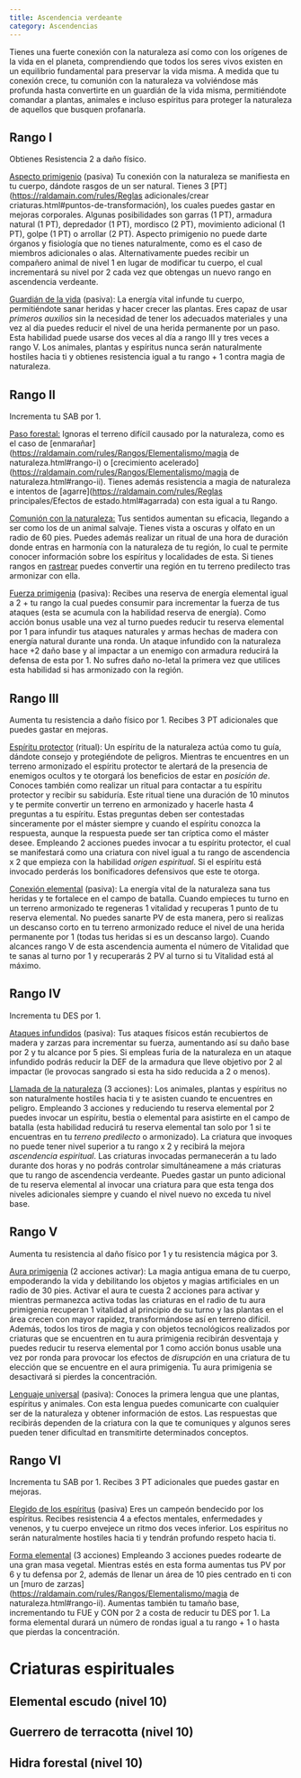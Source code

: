 ```yaml
---
title: Ascendencia verdeante
category: Ascendencias
---
```


Tienes una fuerte conexión con la naturaleza así como con los orígenes de la vida en el planeta, comprendiendo que todos los seres vivos existen en un equilibrio fundamental para preservar la vida misma. A medida que tu conexión crece, tu comunión con la naturaleza va volviéndose más profunda hasta convertirte en un guardián de la vida misma, permitiéndote comandar a plantas, animales e incluso espíritus para proteger la naturaleza de aquellos que busquen profanarla. 

## Rango I

Obtienes Resistencia 2 a daño físico. 

<u>Aspecto primigenio</u> (pasiva) Tu conexión con la naturaleza se manifiesta en tu cuerpo, dándote rasgos de un ser natural. Tienes 3 [PT](https://raldamain.com/rules/Reglas adicionales/crear criaturas.html#puntos-de-transformación), los cuales puedes gastar en mejoras corporales. Algunas posibilidades son garras (1 PT), armadura natural (1 PT), depredador (1 PT), mordisco (2 PT), movimiento adicional (1 PT), golpe (1 PT) o arrollar (2 PT). Aspecto primigenio no puede darte órganos y fisiología que no tienes naturalmente, como es el caso de miembros adicionales o alas. Alternativamente puedes recibir un compañero animal de nivel 1 en lugar de modificar tu cuerpo, el cual incrementará su nivel por 2 cada vez que obtengas un nuevo rango en ascendencia verdeante.

<u>Guardián de la vida</u> (pasiva): La energía vital infunde tu cuerpo, permitiéndote sanar heridas y hacer crecer las plantas. Eres capaz de usar *primeros auxilios* sin la necesidad de tener los adecuados materiales y una vez al día puedes reducir el nivel de una herida permanente por un paso. Esta habilidad puede usarse dos veces al día a rango III y tres veces a rango V. Los animales, plantas y espíritus nunca serán naturalmente hostiles hacia ti y obtienes resistencia igual a tu rango + 1 contra magia de naturaleza.

## Rango II

Incrementa tu SAB por 1.

<u>Paso forestal:</u> Ignoras el terreno difícil causado por la naturaleza, como es el caso de [enmarañar](https://raldamain.com/rules/Rangos/Elementalismo/magia de naturaleza.html#rango-i) o [crecimiento acelerado](https://raldamain.com/rules/Rangos/Elementalismo/magia de naturaleza.html#rango-ii). Tienes además resistencia a magia de naturaleza e intentos de [agarre](https://raldamain.com/rules/Reglas principales/Efectos de estado.html#agarrada) con esta igual a tu Rango.

<u>Comunión con la naturaleza:</u> Tus sentidos aumentan su eficacia, llegando a ser como los de un animal salvaje. Tienes vista a oscuras y olfato en un radio de 60 pies. Puedes además realizar un ritual de una hora de duración donde entras en harmonía con la naturaleza de tu región, lo cual te permite conocer información sobre los espíritus y localidades de esta. Si tienes rangos en [rastrear](https://raldamain.com/rules/Rangos/Combate/rastrear.html) puedes convertir una región en tu terreno predilecto tras armonizar con ella.

<u>Fuerza primigenia</u> (pasiva): Recibes una reserva de energía elemental igual a 2 + tu rango la cual puedes consumir para incrementar la fuerza de tus ataques (esta se acumula con la habilidad reserva de energía). Como acción bonus usable una vez al turno puedes reducir tu reserva elemental por 1 para infundir tus ataques naturales y armas hechas de madera con energía natural durante una ronda. Un ataque infundido con la naturaleza hace +2 daño base y al impactar a un enemigo con armadura reducirá la defensa de esta por 1. No sufres daño no-letal la primera vez que utilices esta habilidad si has armonizado con la región.

## Rango III 

Aumenta tu resistencia a daño físico por 1. Recibes 3 PT adicionales que puedes gastar en mejoras.

<u>Espíritu protector</u> (ritual): Un espíritu de la naturaleza actúa como tu guía, dándote consejo y protegiéndote de peligros. Mientras te encuentres en un terreno armonizado el espíritu protector te alertará de la presencia de enemigos ocultos y te otorgará los beneficios de estar en *posición de*. Conoces también como realizar un ritual para contactar a tu espíritu protector y recibir su sabiduría. Este ritual tiene una duración de 10 minutos y te permite convertir un terreno en armonizado y hacerle hasta 4 preguntas a tu espíritu. Estas preguntas deben ser contestadas sinceramente por el máster siempre y cuando el espíritu conozca la respuesta, aunque la respuesta puede ser tan críptica como el máster desee. Empleando 2 acciones puedes invocar a tu espíritu protector, el cual se manifestará como una criatura con nivel igual a tu rango de ascendencia x 2 que empieza con la habilidad *origen espiritual*. Si el espíritu está invocado perderás los bonificadores defensivos que este te otorga.

<u>Conexión elemental</u> (pasiva): La energía vital de la naturaleza sana tus heridas y te fortalece en el campo de batalla. Cuando empieces tu turno en un terreno armonizado te regeneras 1 vitalidad y recuperas 1 punto de tu reserva elemental. No puedes sanarte PV de esta manera, pero si realizas un descanso corto en tu terreno armonizado reduce el nivel de una herida permanente por 1 (todas tus heridas si es un descanso largo). Cuando alcances rango V de esta ascendencia aumenta el número de Vitalidad que te sanas al turno por 1 y recuperarás 2 PV al turno si tu Vitalidad está al máximo.

## Rango IV 

Incrementa tu DES por 1.

<u>Ataques infundidos</u> (pasiva): Tus ataques físicos están recubiertos de madera y zarzas para incrementar su fuerza, aumentando así su daño base por 2 y tu alcance por 5 pies. Si empleas furia de la naturaleza en un ataque infundido podrás reducir la DEF de la armadura que lleve objetivo por 2 al impactar (le provocas sangrado si esta ha sido reducida a 2 o menos).

<u>Llamada de la naturaleza</u> (3 acciones): Los animales, plantas y espíritus no son naturalmente hostiles hacia ti y te asisten cuando te encuentres en peligro. Empleando 3 acciones y reduciendo tu reserva elemental por 2 puedes invocar un espíritu, bestia o elemental para asistirte en el campo de batalla (esta habilidad reducirá tu reserva elemental tan solo por 1 si te encuentras en tu *terreno predilecto* o armonizado). La criatura que invoques no puede tener nivel superior a tu rango x 2 y recibirá la mejora *ascendencia espiritual*. Las criaturas invocadas permanecerán a tu lado durante dos horas y no podrás controlar simultáneamene a más criaturas que tu rango de ascendencia verdeante. Puedes gastar un punto adicional de tu reserva elemental al invocar una criatura para que esta tenga dos niveles adicionales siempre y cuando el nivel nuevo no exceda tu nivel base.

## Rango V 

Aumenta tu resistencia al daño físico por 1 y tu resistencia mágica por 3.

<u>Aura primigenia</u> (2 acciones activar): La magia antigua emana de tu cuerpo, empoderando la vida y debilitando los objetos y magias artificiales en un radio de 30 pies. Activar el aura te cuesta 2 acciones para activar y mientras permanezca activa todas las criaturas en el radio de tu aura primigenia recuperan 1 vitalidad al principio de su turno y las plantas en el área crecen con mayor rapidez, transformándose así en terreno difícil. Además, todos los tiros de magia y con objetos tecnológicos realizados por criaturas que se encuentren en tu aura primigenia recibirán desventaja y puedes reducir tu reserva elemental por 1 como acción bonus usable una vez por ronda para provocar los efectos de *disrupción* en una criatura de tu elección que se encuentre en el aura primigenia. Tu aura primigenia se desactivará si pierdes la concentración.

<u>Lenguaje universal</u> (pasiva): Conoces la primera lengua que une plantas, espíritus y animales. Con esta lengua puedes comunicarte con cualquier ser de la naturaleza y obtener información de estos. Las respuestas que recibirás dependen de la criatura con la que te comuniques y algunos seres pueden tener dificultad en transmitirte determinados conceptos.

## Rango VI

Incrementa tu SAB por 1. Recibes 3 PT adicionales que puedes gastar en mejoras.

<u>Elegido de los espíritus</u> (pasiva) Eres un campeón bendecido por los espíritus. Recibes resistencia 4 a efectos mentales, enfermedades y venenos, y tu cuerpo envejece un ritmo dos veces inferior. Los espíritus no serán naturalmente hostiles hacia ti y tendrán profundo respeto hacia ti.

<u>Forma elemental</u> (3 acciones) Empleando 3 acciones puedes rodearte de una gran masa vegetal. Mientras estés en esta forma aumentas tus PV por 6 y tu defensa por 2, además de llenar un área de 10 pies centrado en ti con un [muro de zarzas](https://raldamain.com/rules/Rangos/Elementalismo/magia de naturaleza.html#rango-ii). Aumentas también tu tamaño base, incrementando tu FUE y CON por 2 a costa de reducir tu DES por 1. La forma elemental durará un número de rondas igual a tu rango + 1 o hasta que pierdas la concentración.

# Criaturas espirituales

## Elemental escudo (nivel 10)

## Guerrero de terracotta (nivel 10)

## Hidra forestal (nivel 10)
